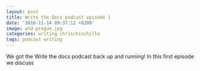 ```yaml
---
layout: post
title: Write the Docs podcast episode 1
date: '2016-11-14 09:37:12 +0200'
image: wtd-prague.jpg
categories: writing chrischinchilla
tags: podcast writing
---
```


We got the Write the docs podcast back up and running! In this first episode we discuss
